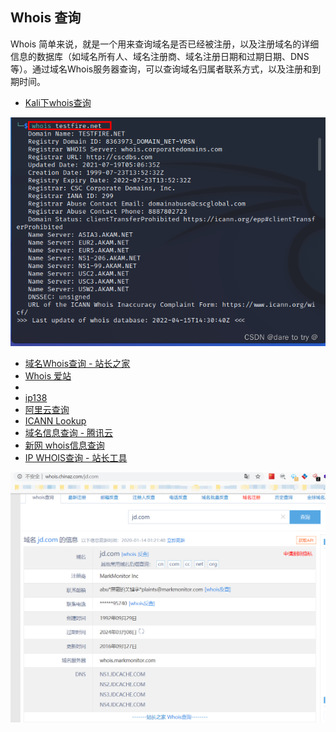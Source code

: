## Whois 查询

Whois 简单来说，就是一个用来查询域名是否已经被注册，以及注册域名的详细信息的数据库（如域名所有人、域名注册商、域名注册日期和过期日期、DNS等）。通过域名Whois服务器查询，可以查询域名归属者联系方式，以及注册和到期时间。

- [Kali下whois查询](https://www.kali.org/downloads/)

![](whois/kali下whois查询.png)
- [域名Whois查询 - 站长之家](http://whois.chinaz.com/)
- [Whois 爱站](http://whois.aizhan.com/)
- 
- [ip138 ](https://site.ip138.com/)
- [阿里云查询 ](https://whois.aliyun.com/)
- [ICANN Lookup ](https://lookup.icann.org/)
- [域名信息查询 - 腾讯云](https://whois.cloud.tencent.com/domain?domain=)
- [新网 whois信息查询 ](http://whois.xinnet.com/)
- [IP WHOIS查询 - 站长工具 ](http://tool.chinaz.com/ipwhois/)

![](whois/1594459-20200119141241842-1090421140.png)

